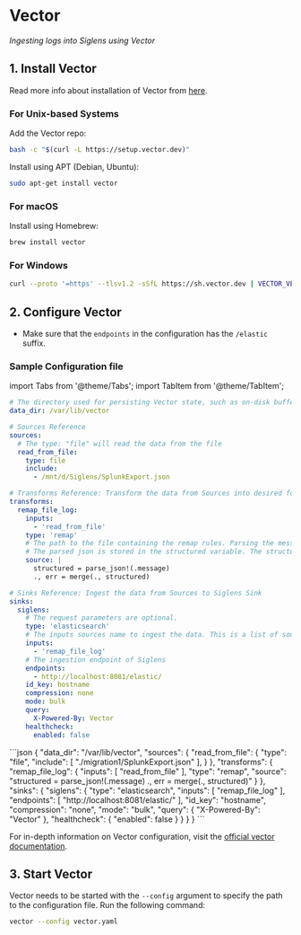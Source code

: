 # Vector
*Ingesting logs into Siglens using Vector*

## 1. Install Vector
Read more info about installation of Vector from [here](https://vector.dev/docs/setup/installation/).

### For Unix-based Systems

Add the Vector repo:

```bash
bash -c "$(curl -L https://setup.vector.dev)"
```

Install using APT (Debian, Ubuntu):

```bash
sudo apt-get install vector
```
### For macOS

Install using Homebrew:

```bash
brew install vector
```

### For Windows

```bash
curl --proto '=https' --tlsv1.2 -sSfL https://sh.vector.dev | VECTOR_VERSION=0.34.1 bash
```

## 2. Configure Vector

- Make sure that the `endpoints` in the configuration has the `/elastic` suffix.


### Sample Configuration file

import Tabs from '@theme/Tabs';
import TabItem from '@theme/TabItem';

<html>
<Tabs
  defaultValue="yaml"
  values=
  {
    [
      { label: 'YAML', value: 'yaml', },
      { label: 'JSON', value: 'json', },
    ]
  }
>
<TabItem value="yaml">

```yaml
# The directory used for persisting Vector state, such as on-disk buffers, file checkpoints, and more. Please make sure the Vector project has write permissions to this directory.
data_dir: /var/lib/vector

# Sources Reference
sources:
  # The type: "file" will read the data from the file
  read_from_file:
    type: file
    include:
      - /mnt/d/Siglens/SplunkExport.json

# Transforms Reference: Transform the data from Sources into desired format
transforms:
  remap_file_log:
    inputs:
      - 'read_from_file'
    type: 'remap'
    # The path to the file containing the remap rules. Parsing the message which is the data read from the file.
    # The parsed json is stored in the structured variable. The structured variable is merged with the other data/fields.
    source: |
      structured = parse_json!(.message)
      ., err = merge(., structured)

# Sinks Reference: Ingest the data from Sources to Siglens Sink
sinks:
  siglens:
    # The request parameters are optional.
    type: 'elasticsearch'
    # The inputs sources name to ingest the data. This is a list of sources. You can add multiple sources.
    inputs:
      - 'remap_file_log'
    # The ingestion endpoint of Siglens
    endpoints:
      - http://localhost:8081/elastic/
    id_key: hostname
    compression: none
    mode: bulk
    query:
      X-Powered-By: Vector
    healthcheck:
      enabled: false
```

</TabItem>

<TabItem value="json">
```json
{
  "data_dir": "/var/lib/vector",
  "sources": {
      "read_from_file": {
          "type": "file",
          "include": [
              "./migration1/SplunkExport.json"
          ],
      }
  },
  "transforms": {
      "remap_file_log": {
          "inputs": [
              "read_from_file"
          ],
          "type": "remap",
          "source": "structured = parse_json!(.message) ., err = merge(., structured)"
      }
  },
  "sinks": {
      "siglens": {
          "type": "elasticsearch",
          "inputs": [
              "remap_file_log"
          ],
          "endpoints": [
              "http://localhost:8081/elastic/"
          ],
          "id_key": "hostname",
          "compression": "none",
          "mode": "bulk",
          "query": {
              "X-Powered-By": "Vector"
          },
          "healthcheck": {
              "enabled": false
          }
      }
  }
}
```
</TabItem>
</Tabs>

</html>

For in-depth information on Vector configuration, visit the [official vector documentation](https://vector.dev/docs/reference/configuration/).


## 3. Start Vector

Vector needs to be started with the `--config` argument to specify the path to the configuration file. Run the following command:

```bash
vector --config vector.yaml